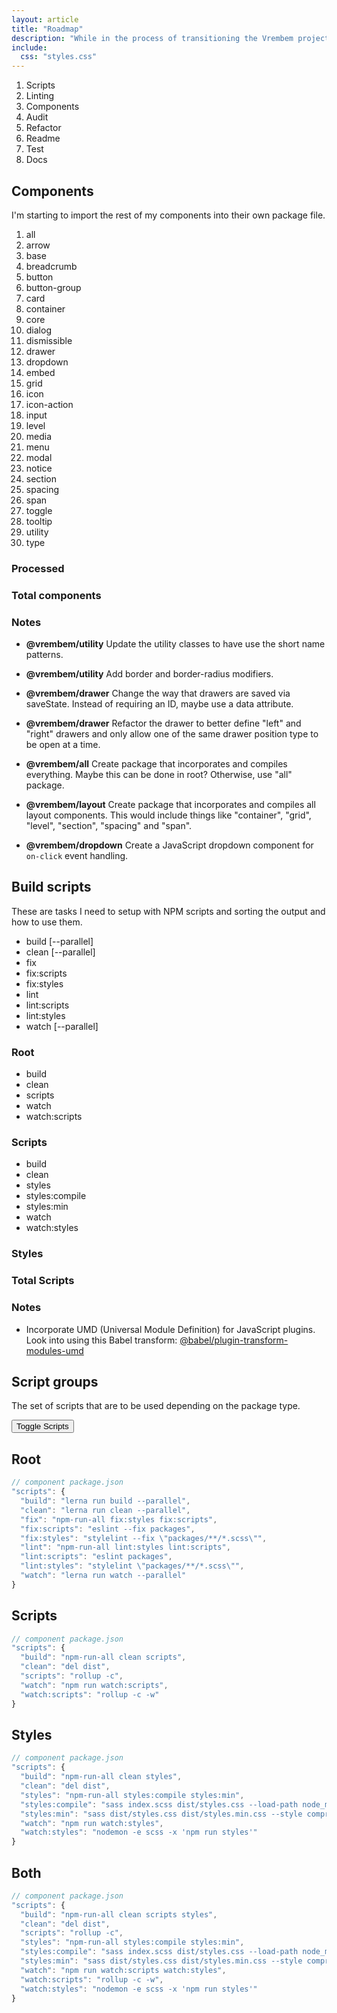 ```yaml
---
layout: article
title: "Roadmap"
description: "While in the process of transitioning the Vrembem project into a monorepo using Lerna, this file will document the progress and keep track of remaining tasks."
include:
  css: "styles.css"
---
```


<div class="content">
  <ol class="list list_inline">
    <li class="is-done"><span class="list__icon"></span> Scripts</li>
    <li class="is-done"><span class="list__icon"></span> Linting</li>
    <li class="is-done"><span class="list__icon"></span> Components</li>
    <li class=""><span class="list__icon"></span> Audit</li>
    <li class=""><span class="list__icon"></span> Refactor</li>
    <li class=""><span class="list__icon"></span> Readme</li>
    <li class=""><span class="list__icon"></span> Test</li>
    <li class=""><span class="list__icon"></span> Docs</li>
  </ol>
</div>

<h2 class="h3">Components</h2>

I'm starting to import the rest of my components into their own package file.

<div class="grid grid_break_md count-group">

  <div class="grid__item count count_done">
    <ol class="list list_count list_grid">
      <li class="is-done"><span class="list__icon"></span> all</li>
      <li class="is-done"><span class="list__icon"></span> arrow</li>
      <li class="is-done"><span class="list__icon"></span> base</li>
      <li class="is-done"><span class="list__icon"></span> breadcrumb</li>
      <li class="is-done"><span class="list__icon"></span> button</li>
      <li class="is-done"><span class="list__icon"></span> button-group</li>
      <li class="is-done"><span class="list__icon"></span> card</li>
      <li class="is-done"><span class="list__icon"></span> container</li>
      <li class="is-done"><span class="list__icon"></span> core</li>
      <li class="is-done"><span class="list__icon"></span> dialog</li>
      <li class="is-done"><span class="list__icon"></span> dismissible</li>
      <li class="is-done"><span class="list__icon"></span> drawer</li>
      <li class="is-done"><span class="list__icon"></span> dropdown</li>
      <li class="is-done"><span class="list__icon"></span> embed</li>
      <li class="is-done"><span class="list__icon"></span> grid</li>
      <li class="is-done"><span class="list__icon"></span> icon</li>
      <li class="is-done"><span class="list__icon"></span> icon-action</li>
      <li class="is-done"><span class="list__icon"></span> input</li>
      <li class="is-done"><span class="list__icon"></span> level</li>
      <li class="is-done"><span class="list__icon"></span> media</li>
      <li class="is-done"><span class="list__icon"></span> menu</li>
      <li class="is-done"><span class="list__icon"></span> modal</li>
      <li class="is-done"><span class="list__icon"></span> notice</li>
      <li class="is-done"><span class="list__icon"></span> section</li>
      <li class="is-done"><span class="list__icon"></span> spacing</li>
      <li class="is-done"><span class="list__icon"></span> span</li>
      <li class="is-done"><span class="list__icon"></span> toggle</li>
      <li class="is-done"><span class="list__icon"></span> tooltip</li>
      <li class="is-done"><span class="list__icon"></span> utility</li>
      <li class="is-done"><span class="list__icon"></span> type</li>
    </ol>
    <h3 class="subtitle">
      Processed
      <span class="sep"></span>
      <span class="count__total"></span>
    </h3>
  </div>

  <div class="grid__item span_full">
    <h3 class="subtitle">
      <span class="t_nowrap">Total components</span>
      <span class="sep"></span>
      <span class="count-group__total"></span>
    </h3>
  </div>

  <div class="grid__item span_full">
    <div class="notice notice_theme_paper">
      <h3 class="notice__title">Notes</h3>
      <ul class="list list_todo">
        <li class="is-done">
          <span class="list__icon"></span>
          <p><strong class="list__title">@vrembem/utility</strong> Update the utility classes to have use the short name patterns.</p>
        </li>
        <li>
          <span class="list__icon"></span>
          <p><strong class="list__title">@vrembem/utility</strong> Add border and border-radius modifiers.</p>
        </li>
        <li>
          <span class="list__icon"></span>
          <p><strong class="list__title">@vrembem/drawer</strong> Change the way that drawers are saved via saveState. Instead of requiring an ID, maybe use a data attribute.</p>
        </li>
        <li>
          <span class="list__icon"></span>
          <p><strong class="list__title">@vrembem/drawer</strong> Refactor the drawer to better define "left" and "right" drawers and only allow one of the same drawer position type to be open at a time.</p>
        </li>
        <li>
          <span class="list__icon"></span>
          <p><strong class="list__title">@vrembem/all</strong> Create package that incorporates and compiles everything. Maybe this can be done in root? Otherwise, use "all" package.</p>
        </li>
        <li>
          <span class="list__icon"></span>
          <p><strong class="list__title">@vrembem/layout</strong> Create package that incorporates and compiles all layout components. This would include things like "container", "grid", "level", "section", "spacing" and "span".</p>
        </li>
        <li>
          <span class="list__icon"></span>
          <p><strong class="list__title">@vrembem/dropdown</strong> Create a JavaScript dropdown component for <code>on-click</code> event handling.</p>
        </li>
      </ul>
    </div>
  </div>

</div>

<h2 class="h3">Build scripts</h2>

These are tasks I need to setup with NPM scripts and sorting the output and how to use them.

<div class="grid grid_break_sm count-group">

  <div class="grid__item count">
    <ul class="list list_count">
      <li class="is-done"><span class="list__icon"></span> build [--parallel]</li>
      <li class="is-done"><span class="list__icon"></span> clean [--parallel]</li>
      <li class="is-done"><span class="list__icon"></span> fix</li>
      <li class="is-done"><span class="list__icon"></span> fix:scripts</li>
      <li class="is-done"><span class="list__icon"></span> fix:styles</li>
      <li class="is-done"><span class="list__icon"></span> lint</li>
      <li class="is-done"><span class="list__icon"></span> lint:scripts</li>
      <li class="is-done"><span class="list__icon"></span> lint:styles</li>
      <li class="is-done"><span class="list__icon"></span> watch [--parallel]</li>
    </ul>
    <h3 class="subtitle">
      Root
      <span class="sep"></span>
      <span class="count__total"></span>
    </h3>
  </div>

  <div class="grid__item count">
    <ul class="list list_count">
      <li class="is-done"><span class="list__icon"></span> build</li>
      <li class="is-done"><span class="list__icon"></span> clean</li>
      <li class="is-done"><span class="list__icon"></span> scripts</li>
      <li class="is-done"><span class="list__icon"></span> watch</li>
      <li class="is-done"><span class="list__icon"></span> watch:scripts</li>
    </ul>
    <h3 class="subtitle">
      Scripts
      <span class="sep"></span>
      <span class="count__total"></span>
    </h3>
  </div>

  <div class="grid__item count">
    <ul class="list list_count">
      <li class="is-done"><span class="list__icon"></span> build</li>
      <li class="is-done"><span class="list__icon"></span> clean</li>
      <li class="is-done"><span class="list__icon"></span> styles</li>
      <li class="is-done"><span class="list__icon"></span> styles:compile</li>
      <li class="is-done"><span class="list__icon"></span> styles:min</li>
      <li class="is-done"><span class="list__icon"></span> watch</li>
      <li class="is-done"><span class="list__icon"></span> watch:styles</li>
    </ul>
    <h3 class="subtitle">
      Styles
      <span class="sep"></span>
      <span class="count__total"></span>
    </h3>
  </div>

  <div class="grid__item span_full">
    <h3 class="subtitle">
      <span class="t_nowrap">Total Scripts</span>
      <span class="sep"></span>
      <span class="count-group__total"></span>
    </h3>
  </div>

  <div class="grid__item span_full">
    <div class="notice notice_theme_paper">
      <h3 class="notice__title">Notes</h3>
      <ul class="list list_todo">
        <li class="is-done">
          <span class="list__icon"></span>
          <p>Incorporate UMD (Universal Module Definition) for JavaScript plugins. Look into using this Babel transform: <a class="link" target="_blank" href="https://babeljs.io/docs/en/babel-plugin-transform-modules-umd">@babel/plugin-transform-modules-umd</a></p>
        </li>
      </ul>
    </div>
  </div>

</div>

<h2 class="h3">Script groups</h2>

The set of scripts that are to be used depending on the package type.

<div class="m_top_md">
  <button class="button button_outline" data-toggle-target=".code" data-toggle-class="dismiss">Toggle Scripts</button>
</div>

<h2 class="subtitle" data-toggle-target=".code_root" data-toggle-class="dismiss">
  <span class="level">
    <span>Root</span>
    <span class="arrow"></span>
  </span>
</h2>

```js
// component package.json
"scripts": {
  "build": "lerna run build --parallel",
  "clean": "lerna run clean --parallel",
  "fix": "npm-run-all fix:styles fix:scripts",
  "fix:scripts": "eslint --fix packages",
  "fix:styles": "stylelint --fix \"packages/**/*.scss\"",
  "lint": "npm-run-all lint:styles lint:scripts",
  "lint:scripts": "eslint packages",
  "lint:styles": "stylelint \"packages/**/*.scss\"",
  "watch": "lerna run watch --parallel"
}
```

<h2 class="subtitle" data-toggle-target=".code_scripts" data-toggle-class="dismiss">
  <span class="level">
    <span>Scripts</span>
    <span class="arrow"></span>
  </span>
</h2>

```js
// component package.json
"scripts": {
  "build": "npm-run-all clean scripts",
  "clean": "del dist",
  "scripts": "rollup -c",
  "watch": "npm run watch:scripts",
  "watch:scripts": "rollup -c -w"
}
```

<h2 class="subtitle" data-toggle-target=".code_styles" data-toggle-class="dismiss">
  <span class="level">
    <span>Styles</span>
    <span class="arrow"></span>
  </span>
</h2>

```js
// component package.json
"scripts": {
  "build": "npm-run-all clean styles",
  "clean": "del dist",
  "styles": "npm-run-all styles:compile styles:min",
  "styles:compile": "sass index.scss dist/styles.css --load-path node_modules",
  "styles:min": "sass dist/styles.css dist/styles.min.css --style compressed",
  "watch": "npm run watch:styles",
  "watch:styles": "nodemon -e scss -x 'npm run styles'"
}
```

<h2 class="subtitle" data-toggle-target=".code_both" data-toggle-class="dismiss">
  <span class="level">
    <span>Both</span>
    <span class="arrow"></span>
  </span>
</h2>

```js
// component package.json
"scripts": {
  "build": "npm-run-all clean scripts styles",
  "clean": "del dist",
  "scripts": "rollup -c",
  "styles": "npm-run-all styles:compile styles:min",
  "styles:compile": "sass index.scss dist/styles.css --load-path node_modules",
  "styles:min": "sass dist/styles.css dist/styles.min.css --style compressed",
  "watch": "npm run watch:scripts watch:styles",
  "watch:scripts": "rollup -c -w",
  "watch:styles": "nodemon -e scss -x 'npm run styles'"
}
```
